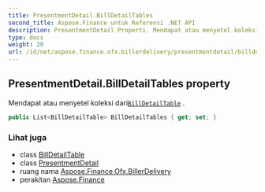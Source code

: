 ```yaml
---
title: PresentmentDetail.BillDetailTables
second_title: Aspose.Finance untuk Referensi .NET API
description: PresentmentDetail Properti. Mendapat atau menyetel koleksi dariBillDetailTable .
type: docs
weight: 20
url: /id/net/aspose.finance.ofx.billerdelivery/presentmentdetail/billdetailtables/
---
```

## PresentmentDetail.BillDetailTables property

Mendapat atau menyetel koleksi dari[`BillDetailTable`](../../billdetailtable/) .

```csharp
public List<BillDetailTable> BillDetailTables { get; set; }
```

### Lihat juga

* class [BillDetailTable](../../billdetailtable/)
* class [PresentmentDetail](../)
* ruang nama [Aspose.Finance.Ofx.BillerDelivery](../../presentmentdetail/)
* perakitan [Aspose.Finance](../../../)


